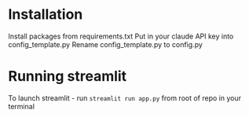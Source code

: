 # Installation
Install packages from requirements.txt
Put in your claude API key into config_template.py
Rename config_template.py to config.py


# Running streamlit
To launch streamlit - run `streamlit run app.py` from root of repo in your terminal

